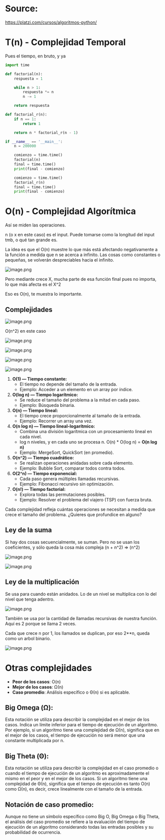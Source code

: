 # Source:

https://platzi.com/cursos/algoritmos-python/

# T(n) - Complejidad Temporal

Pues el tiempo, en bruto, y ya

```python
import time

def factorial(n):
    respuesta = 1

    while n > 1:
        respuesta *= n
        n -= 1

    return respuesta

def factorial_r(n):
    if n == 1:
        return 1

    return n * factorial_r(n - 1)

if __name__ == '__main__':
    n = 200000

    comienzo = time.time()
    factorial(n)
    final = time.time()
    print(final - comienzo)

    comienzo = time.time()
    factorial_r(n)
    final = time.time()
    print(final - comienzo)
```

# O(n) - Complejidad Algorítmica

Así se miden las operaciones.

n (o x en este caso) es el input. Puede tomarse como la longitud del input tmb, o qué tan grande es.

La idea es que el O(n) muestre lo que más está afectando negativamente a la función a medida que n se acerca a infinito. Las cosas como constantes o pequeñas, se volverán despreciables hacia el infinito.

![image.png](attachment:a5bec048-6299-40df-9d12-2c4448805cac:image.png)

Pero mediante crece X, mucha parte de esa función final pues no importa, lo que más afecta es el X^2

Eso es O(n), te muestra lo importante.

## Complejidades

![image.png](attachment:9021e457-0426-4e18-aa6c-a2774d272c63:image.png)

O(n^2) en este caso

![image.png](attachment:e5f9946d-101a-472f-90bc-dbb4f047fd58:image.png)

![image.png](attachment:938000c9-82e7-477b-a0f2-07a9ce41901b:image.png)

![image.png](attachment:845dc126-c3dc-4ea4-b225-0d29359b942f:image.png)

![image.png](attachment:81a9aec1-9029-42f9-bf65-bb480c88cf30:image.png)

1. **O(1) — Tiempo constante:**
    - El tiempo no depende del tamaño de la entrada.
    - Ejemplo: Acceder a un elemento en un array por índice.
2. **O(log⁡ n) — Tiempo logarítmico:**
    - Se reduce el tamaño del problema a la mitad en cada paso.
    - Ejemplo: Búsqueda binaria.
3. **O(n) — Tiempo lineal:**
    - El tiempo crece proporcionalmente al tamaño de la entrada.
    - Ejemplo: Recorrer un array una vez.
4. **O(n log⁡ n)  — Tiempo lineal-logarítmico:**
    - Combina una división logarítmica con un procesamiento lineal en cada nivel.
    - log n niveles, y en cada uno se procesa n. O(n) * O(log n) = **O(n log⁡ n)**
    - Ejemplo: MergeSort, QuickSort (en promedio).
5. **O(n^2) — Tiempo cuadrático:**
    - Se realizan operaciones anidadas sobre cada elemento.
    - Ejemplo: Bubble Sort, comparar todos contra todos.
6. **O(2^n) — Tiempo exponencial:**
    - Cada paso genera múltiples llamadas recursivas.
    - Ejemplo: Fibonacci recursivo sin optimización.
7. **O(n!) — Tiempo factorial:**
    - Explora todas las permutaciones posibles.
    - Ejemplo: Resolver el problema del viajero (TSP) con fuerza bruta.

Cada complejidad refleja cuántas operaciones se necesitan a medida que crece el tamaño del problema. ¿Quieres que profundice en alguno?

## Ley de la suma

Si hay dos cosas secuencialmente, se suman. Pero no se usan los coeficientes, y sólo queda la cosa más compleja (n + n^2) ⇒ (n^2)

![image.png](attachment:39fc361e-3023-48d8-ac57-d3f3a72fa15f:image.png)

![image.png](attachment:c315145f-d787-459c-be1b-15790e5a22ec:image.png)

## Ley de la multiplicación

Se usa para cuando están anidados. Lo de un nivel se multiplica con lo del nivel que tenga adentro.

![image.png](attachment:cb091194-3d80-4518-9fcd-0ede7b24d1e1:image.png)

También se usa por la cantidad de llamadas recursivas de nuestra función. Aquí es 2 porque se llama 2 veces. 

Cada que crece n por 1, los llamados se duplican, por eso 2**n, queda como un arbol binario.

![image.png](attachment:50b2bd52-057b-473d-9794-092d6b268fca:image.png)

# Otras complejidades

- **Peor de los casos**: O(n)
- **Mejor de los casos**: Ω(n)
- **Caso promedio**: Análisis específico o Θ(n) si es aplicable.

## **Big Omega (Ω)**:

Esta notación se utiliza para describir la complejidad en el mejor de los casos. Indica un límite inferior para el tiempo de ejecución de un algoritmo. Por ejemplo, si un algoritmo tiene una complejidad de Ω(n), significa que en el mejor de los casos, el tiempo de ejecución no será menor que una constante multiplicada por n.

## **Big Theta (Θ)**:

Esta notación se utiliza para describir la complejidad en el caso promedio o cuando el tiempo de ejecución de un algoritmo es aproximadamente el mismo en el peor y en el mejor de los casos. Si un algoritmo tiene una complejidad de Θ(n), significa que el tiempo de ejecución es tanto O(n) como Ω(n), es decir, crece linealmente con el tamaño de la entrada.

## **Notación de caso promedio**:

Aunque no tiene un símbolo específico como Big O, Big Omega o Big Theta, el análisis del caso promedio se refiere a la evaluación del tiempo de ejecución de un algoritmo considerando todas las entradas posibles y su probabilidad de ocurrencia.
